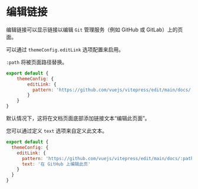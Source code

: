 # 编辑链接

编辑链接可以显示链接以编辑 `Git` 管理服务（例如 GitHub 或 GitLab）上的页面。 

可以通过 `themeConfig.editLink` 选项配置来启用。

`:path` 将被页面路径替换。

``` javascript
export default {
    themeConfig: {
        editLink: {
          pattern: 'https://github.com/vuejs/vitepress/edit/main/docs/:path'
        }
    }
}
```
默认情况下，这将在文档页面底部添加链接文本“编辑此页面”。 

您可以通过定义 `text` 选项来自定义此文本。

``` js
export default {
  themeConfig: {
    editLink: {
      pattern: 'https://github.com/vuejs/vitepress/edit/main/docs/:path',
      text: '在 GitHub 上编辑此页'
    }
  }
}
```